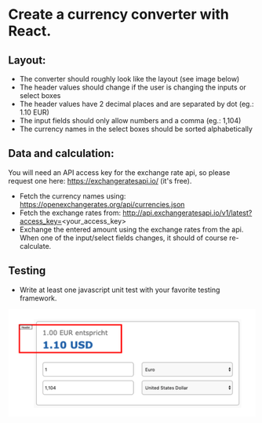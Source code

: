 # Create a currency converter with React.

## Layout:
- The converter should roughly look like the layout (see image below)
- The header values should change if the user is changing the inputs or select boxes
- The header values have 2 decimal places and are separated by dot (eg.: 1.10 EUR)
- The input fields should only allow numbers and a comma (eg.: 1,104)
- The currency names in the select boxes should be sorted alphabetically

## Data and calculation:
You will need an API access key for the exchange rate api, so please request one here: https://exchangeratesapi.io/ (it's free).

- Fetch the currency names using:
   https://openexchangerates.org/api/currencies.json
- Fetch the exchange rates from:
   http://api.exchangeratesapi.io/v1/latest?access_key=<your_access_key>
- Exchange the entered amount using the exchange rates from the api. When one
   of the input/select fields changes, it should of course re-calculate.

## Testing
- Write at least one javascript unit test with your favorite testing framework.

![mockup](./task-mockup.png)
